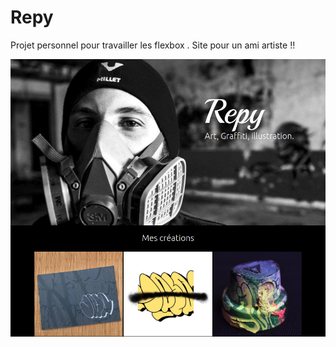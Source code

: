 # Repy

Projet personnel pour travailler les flexbox .
Site pour un ami artiste !!

![repy](./vue.png)